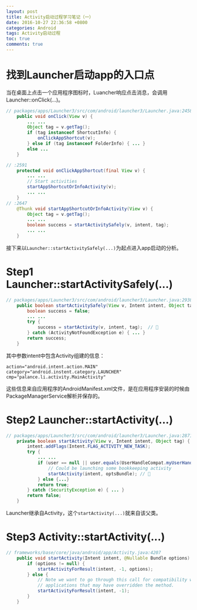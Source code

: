 ```yaml
---
layout: post
title: Activity启动过程学习笔记（一）
date: 2016-10-27 22:36:58 +0800
categories: Android
tags: Activity启动过程
toc: true
comments: true
---
```

# 找到Launcher启动app的入口点
当在桌面上点击一个应用程序图标时，Luancher响应点击消息，会调用Launcher::onClick(...)。
<!-- more -->
``` java
// packages/apps/Launcher3/src/com/android/launcher3/Launcher.java:2458
    public void onClick(View v) {
        ... ...
        Object tag = v.getTag();
        if (tag instanceof ShortcutInfo) {
            onClickAppShortcut(v);
        } else if (tag instanceof FolderInfo) { ... } 
        else ...
    }

// :2591
    protected void onClickAppShortcut(final View v) {
        ... ...
        // Start activities
        startAppShortcutOrInfoActivity(v);
        ... ...
    }
// :2647
    @Thunk void startAppShortcutOrInfoActivity(View v) {
        Object tag = v.getTag();
        ... ...
        boolean success = startActivitySafely(v, intent, tag);
        ... ...
    }
```
接下来以`Launcher::startActivitySafely(...)`为起点进入app启动的分析。
# Step1 Launcher::startActivitySafely(...)
``` java
// packages/apps/Launcher3/src/com/android/launcher3/Launcher.java:2938
    public boolean startActivitySafely(View v, Intent intent, Object tag) {
        boolean success = false;
        ... ...
        try {
            success = startActivity(v, intent, tag);  // 🏁
        } catch (ActivityNotFoundException e) { ... }
        return success;
    }
```
其中参数intent中包含Activity组建的信息：
```
action="android.intent.action.MAIN"
category="android.instent.category.LAUNCHER"
cmp="palance.li.activity.MainActivity"
```
这些信息来自应用程序的AndroidManifest.xml文件，是在应用程序安装的时候由PackageManagerService解析并保存的。
# Step2 Launcher::startActivity(...)
``` java
// packages/apps/Launcher3/src/com/android/launcher3/Launcher.java:2871
    private boolean startActivity(View v, Intent intent, Object tag) {
        intent.addFlags(Intent.FLAG_ACTIVITY_NEW_TASK);
        try {
            ... ...
            if (user == null || user.equals(UserHandleCompat.myUserHandle())) {
                // Could be launching some bookkeeping activity
                startActivity(intent, optsBundle); // 🏁
            } else {...}
            return true;
        } catch (SecurityException e) { ... }
        return false;
    }
```
Launcher继承自Activity，这个`startActivity(...)`就来自该父类。
# Step3 Activity::startActivity(...)
``` java
// frameworks/base/core/java/android/app/Activity.java:4207
    public void startActivity(Intent intent, @Nullable Bundle options) {
        if (options != null) {
            startActivityForResult(intent, -1, options);
        } else {
            // Note we want to go through this call for compatibility with
            // applications that may have overridden the method.
            startActivityForResult(intent, -1);
        }
    }
```